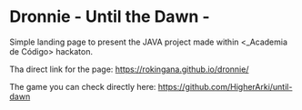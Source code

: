 # Dronnie - Until the Dawn - 
Simple landing page to present the JAVA project made within <_Academia de Código> hackaton.

Tha direct link for the page: https://rokingana.github.io/dronnie/

The game you can check directly here: https://github.com/HigherArki/until-dawn
